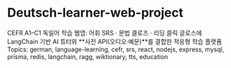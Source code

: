 # Deutsch-learner-web-project
CEFR A1–C1 독일어 학습 웹앱: 어휘 SRS · 문법 클로즈 · 리딩 클릭 글로스에 LangChain 기반 AI 튜터와 **사전 API(오디오·예문)**를 결합한 적응형 학습 플랫폼  Topics: german, language-learning, cefr, srs, react, nodejs, express, mysql, prisma, redis, langchain, ragg, wiktionary, tts, education
